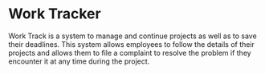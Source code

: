 # Work Tracker

Work Track is a system to manage and continue projects as well as to save their deadlines. This system allows employees to follow the details of their projects and allows them to file a complaint to resolve the problem if they encounter it at any time during the project.

